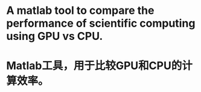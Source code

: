 # A matlab tool to compare the performance of scientific computing using GPU vs CPU.
# Matlab工具，用于比较GPU和CPU的计算效率。
